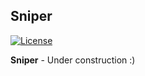 ## Sniper

[![License](https://img.shields.io/badge/license-apache%202.0-blue.svg)](http://www.apache.org/licenses/LICENSE-2.0.html)

**Sniper** - Under construction :)
